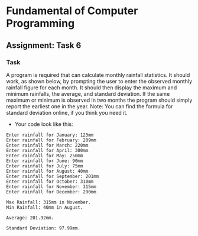 # Fundamental of Computer Programming

## Assignment: Task 6

### Task

A program is required that can calculate monthly rainfall
statistics. It should work, as shown below, by prompting
the user to enter the observed monthly rainfall figure for
each month. It should then display the maximum and minimum
rainfalls, the average, and standard deviation. If the same maximum or
minimum is observed in two months the program should simply report the
earliest one in the year.
Note: You can find the formula for standard deviation online, if you think you
need it.

- Your code look like this:
```
Enter rainfall for January: 123mm
Enter rainfall for February: 209mm
Enter rainfall for March: 220mm
Enter rainfall for April: 300mm
Enter rainfall for May: 250mm
Enter rainfall for June: 90mm
Enter rainfall for July: 75mm
Enter rainfall for August: 40mm
Enter rainfall for September: 201mm
Enter rainfall for October: 310mm
Enter rainfall for November: 315mm
Enter rainfall for December: 290mm

Max Rainfall: 315mm in November.
Min Rainfall: 40mm in August.

Average: 201.92mm.

Standard Deviation: 97.99mm.
```
